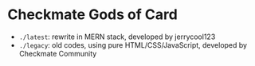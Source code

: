 # Checkmate Gods of Card

- `./latest`: rewrite in MERN stack, developed by jerrycool123
- `./legacy`: old codes, using pure HTML/CSS/JavaScript, developed by Checkmate Community